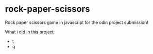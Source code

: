 # rock-paper-scissors
Rock paper scissors game in javascript for the odin project submission!

What i did in this project:
- t
- q
